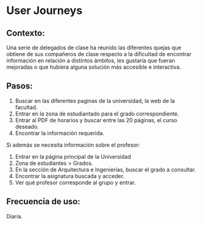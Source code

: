# User Journeys

## Contexto: 
Una serie de delegados de clase ha reunido las diferentes quejas que obtiene de sus compañeros de clase respecto a la dificultad de encontrar información en relación a distintos ámbitos, les gustaría que fueran mejoradas o que hubiera alguna solución más accesible e interactiva.

## Pasos:
1. Buscar en las diferentes paginas de la universidad, la web de la facultad.
2. Entrar en la zona de estudiantado para el grado correspondiente.
3. Entrar al PDF de horarios y buscar entre las 20 páginas, el curso deseado.
4. Encontrar la información requerida.

Si además se necesita información sobre el profesor:
1. Entrar en la página principal de la Universidad
2. Zona de estudiantes > Grados.
3. En la sección de Arquitectura e Ingenierías, buscar el grado a consultar.
4. Encontrar la asignatura buscada y acceder.
5. Ver qué profesor corresponde al grupo y entrar.

## Frecuencia de uso:
Diaria.
